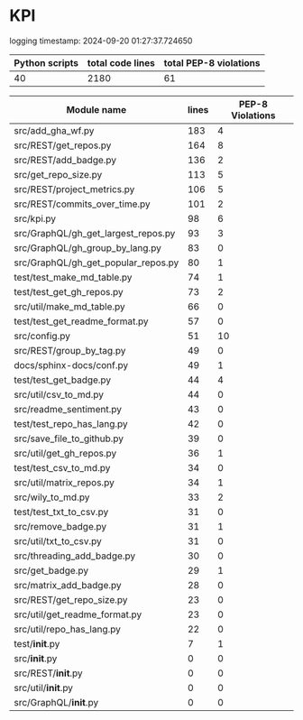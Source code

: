 # KPI

logging timestamp:
2024-09-20 01:27:37.724650

| Python scripts | total code lines | total PEP-8 violations |
| -------------- | ---------------- | ---------------------- |
| 40| 2180 | 61 |

| Module name | lines | PEP-8 Violations |
| ----------- | ----- | ---------------- |
| src/add_gha_wf.py                        |        183 |                    4 |
| src/REST/get_repos.py                    |        164 |                    8 |
| src/REST/add_badge.py                    |        136 |                    2 |
| src/get_repo_size.py                     |        113 |                    5 |
| src/REST/project_metrics.py              |        106 |                    5 |
| src/REST/commits_over_time.py            |        101 |                    2 |
| src/kpi.py                               |         98 |                    6 |
| src/GraphQL/gh_get_largest_repos.py      |         93 |                    3 |
| src/GraphQL/gh_group_by_lang.py          |         83 |                    0 |
| src/GraphQL/gh_get_popular_repos.py      |         80 |                    1 |
| test/test_make_md_table.py               |         74 |                    1 |
| test/test_get_gh_repos.py                |         73 |                    2 |
| src/util/make_md_table.py                |         66 |                    0 |
| test/test_get_readme_format.py           |         57 |                    0 |
| src/config.py                            |         51 |                   10 |
| src/REST/group_by_tag.py                 |         49 |                    0 |
| docs/sphinx-docs/conf.py                 |         49 |                    1 |
| test/test_get_badge.py                   |         44 |                    4 |
| src/util/csv_to_md.py                    |         44 |                    0 |
| src/readme_sentiment.py                  |         43 |                    0 |
| test/test_repo_has_lang.py               |         42 |                    0 |
| src/save_file_to_github.py               |         39 |                    0 |
| src/util/get_gh_repos.py                 |         36 |                    1 |
| test/test_csv_to_md.py                   |         34 |                    0 |
| src/util/matrix_repos.py                 |         34 |                    1 |
| src/wily_to_md.py                        |         33 |                    2 |
| test/test_txt_to_csv.py                  |         31 |                    0 |
| src/remove_badge.py                      |         31 |                    1 |
| src/util/txt_to_csv.py                   |         31 |                    0 |
| src/threading_add_badge.py               |         30 |                    0 |
| src/get_badge.py                         |         29 |                    1 |
| src/matrix_add_badge.py                  |         28 |                    0 |
| src/REST/get_repo_size.py                |         23 |                    0 |
| src/util/get_readme_format.py            |         23 |                    0 |
| src/util/repo_has_lang.py                |         22 |                    0 |
| test/__init__.py                         |          7 |                    1 |
| src/__init__.py                          |          0 |                    0 |
| src/REST/__init__.py                     |          0 |                    0 |
| src/util/__init__.py                     |          0 |                    0 |
| src/GraphQL/__init__.py                  |          0 |                    0 |
